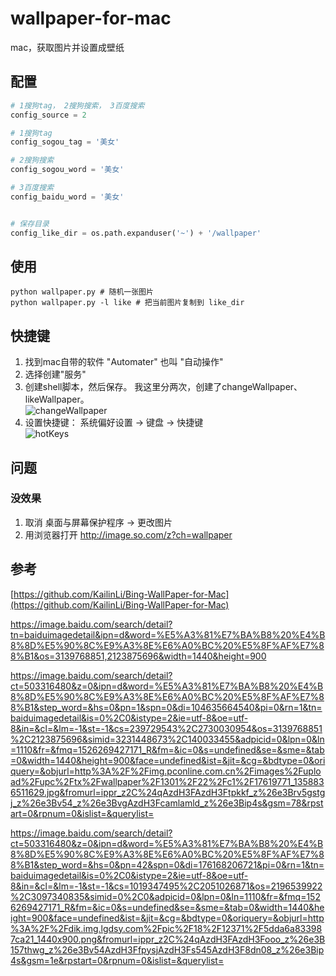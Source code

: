 # wallpaper-for-mac
mac，获取图片并设置成壁纸

## 配置
```Python
# 1搜狗tag， 2搜狗搜索， 3百度搜索
config_source = 2

# 1搜狗tag
config_sogou_tag = '美女'

# 2搜狗搜索
config_sogou_word = '美女'

# 3百度搜索
config_baidu_word = '美女'


# 保存目录
config_like_dir = os.path.expanduser('~') + '/wallpaper'
```

## 使用
```
python wallpaper.py # 随机一张图片
python wallpaper.py -l like # 把当前图片复制到 like_dir
```

## 快捷键
1. 找到mac自带的软件 "Automater" 也叫 "自动操作"  
2. 选择创建"服务"  
3. 创建shell脚本，然后保存。 我这里分两次，创建了changeWallpaper、likeWallpaper。    
![changeWallpaper](https://github.com/lepoch/wallpaper-for-mac/raw/master/img/1.png)
4. 设置快捷键： 系统偏好设置 -> 键盘 -> 快捷键   
![hotKeys](https://github.com/lepoch/wallpaper-for-mac/raw/master/img/2.png)


## 问题
### 没效果
1. 取消 桌面与屏幕保护程序 -> 更改图片
2. 用浏览器打开 http://image.so.com/z?ch=wallpaper


## 参考
[https://github.com/KailinLi/Bing-WallPaper-for-Mac](https://github.com/KailinLi/Bing-WallPaper-for-Mac)



https://image.baidu.com/search/detail?tn=baiduimagedetail&ipn=d&word=%E5%A3%81%E7%BA%B8%20%E4%B8%8D%E5%90%8C%E9%A3%8E%E6%A0%BC%20%E5%8F%AF%E7%88%B1&os=3139768851,2123875696&width=1440&height=900

https://image.baidu.com/search/detail?ct=503316480&z=0&ipn=d&word=%E5%A3%81%E7%BA%B8%20%E4%B8%8D%E5%90%8C%E9%A3%8E%E6%A0%BC%20%E5%8F%AF%E7%88%B1&step_word=&hs=0&pn=1&spn=0&di=104635664540&pi=0&rn=1&tn=baiduimagedetail&is=0%2C0&istype=2&ie=utf-8&oe=utf-8&in=&cl=&lm=-1&st=-1&cs=239729543%2C2730030954&os=3139768851%2C2123875696&simid=3231448673%2C140033455&adpicid=0&lpn=0&ln=1110&fr=&fmq=1526269427171_R&fm=&ic=0&s=undefined&se=&sme=&tab=0&width=1440&height=900&face=undefined&ist=&jit=&cg=&bdtype=0&oriquery=&objurl=http%3A%2F%2Fimg.pconline.com.cn%2Fimages%2Fupload%2Fupc%2Ftx%2Fwallpaper%2F1301%2F22%2Fc1%2F17619771_1358836511629.jpg&fromurl=ippr_z2C%24qAzdH3FAzdH3Ftpkkf_z%26e3Brv5gstgj_z%26e3Bv54_z%26e3BvgAzdH3Fcamlamld_z%26e3Bip4s&gsm=78&rpstart=0&rpnum=0&islist=&querylist=

https://image.baidu.com/search/detail?ct=503316480&z=0&ipn=d&word=%E5%A3%81%E7%BA%B8%20%E4%B8%8D%E5%90%8C%E9%A3%8E%E6%A0%BC%20%E5%8F%AF%E7%88%B1&step_word=&hs=0&pn=42&spn=0&di=176168206721&pi=0&rn=1&tn=baiduimagedetail&is=0%2C0&istype=2&ie=utf-8&oe=utf-8&in=&cl=&lm=-1&st=-1&cs=1019347495%2C2051026871&os=2196539922%2C3097340835&simid=0%2C0&adpicid=0&lpn=0&ln=1110&fr=&fmq=1526269427171_R&fm=&ic=0&s=undefined&se=&sme=&tab=0&width=1440&height=900&face=undefined&ist=&jit=&cg=&bdtype=0&oriquery=&objurl=http%3A%2F%2Fdik.img.lgdsy.com%2Fpic%2F18%2F12371%2F5dda6a833987ca21_1440x900.png&fromurl=ippr_z2C%24qAzdH3FAzdH3Fooo_z%26e3B157thwg_z%26e3Bv54AzdH3FfpysjAzdH3Fs545AzdH3F8dn08_z%26e3Bip4s&gsm=1e&rpstart=0&rpnum=0&islist=&querylist=